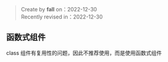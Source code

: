 > Create by **fall** on：2022-12-30<br/>
> Recently revised in：2022-12-30

## 函数式组件

class 组件有复用性的问题，因此不推荐使用，而是使用函数式组件